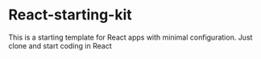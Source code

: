 # React-starting-kit
This is a starting template for React apps with minimal configuration. Just clone and start coding in React
